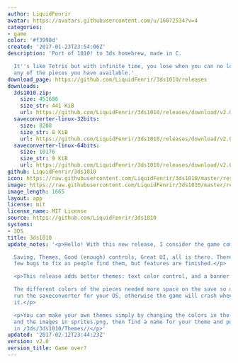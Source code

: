 ```yaml
---
author: LiquidFenrir
avatar: https://avatars.githubusercontent.com/u/16072534?v=4
categories:
- game
color: '#f3998d'
created: '2017-01-23T23:54:06Z'
description: 'Port of 1010! to 3ds homebrew, made in C.

  It''s like Tetris but with infinite time, you lose when you can no longer place
  any of the pieces you have available.'
download_page: https://github.com/LiquidFenrir/3ds1010/releases
downloads:
  3ds1010.zip:
    size: 451686
    size_str: 441 KiB
    url: https://github.com/LiquidFenrir/3ds1010/releases/download/v2.0/3ds1010.zip
  saveconverter-linux-32bits:
    size: 8208
    size_str: 8 KiB
    url: https://github.com/LiquidFenrir/3ds1010/releases/download/v2.0/saveconverter-linux-32bits
  saveconverter-linux-64bits:
    size: 10176
    size_str: 9 KiB
    url: https://github.com/LiquidFenrir/3ds1010/releases/download/v2.0/saveconverter-linux-64bits
github: LiquidFenrir/3ds1010
icon: https://raw.githubusercontent.com/LiquidFenrir/3ds1010/master/resources/icon.png
image: https://raw.githubusercontent.com/LiquidFenrir/3ds1010/master/resources/banner.png
image_length: 1665
layout: app
license: mit
license_name: MIT License
source: https://github.com/LiquidFenrir/3ds1010
systems:
- 3DS
title: 3ds1010
update_notes: '<p>Hello! With this new release, I consider the game complete.<br>

  Saving, Themes, Good (enough) controls, Great UI, all is there. There might be a
  few bugs to fix as people find them, but features are finished.</p>

  <p>This release adds better themes: text color control, and a banner.<br>

  The different colors of the pieces needed more space on the save so download and
  run the saveconverter for your OS, otherwise the game will crash when you launch
  it.</p>

  <p>You can make your own themes simply by changing the colors in the colors.txt,
  and the images in sprites.png, then find a name for your theme and put the files
  in /3ds/3ds1010/Themes//</p>'
updated: '2017-02-12T23:44:23Z'
version: v2.0
version_title: Game over?
---
```

